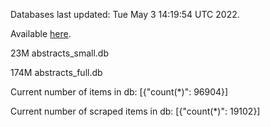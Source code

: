 Databases last updated: Tue May  3 14:19:54 UTC 2022. 

Available [here](https://github.com/cbeauhilton/ash-db/releases).


23M	abstracts_small.db

174M	abstracts_full.db

Current number of items in db:
[{"count(*)": 96904}]

Current number of scraped items in db:
[{"count(*)": 19102}]
